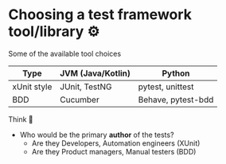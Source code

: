 # Choosing a test framework tool/library ⚙️

Some of the available tool choices

| Type        | JVM (Java/Kotlin) | Python             |
| ----------- | ----------------- | ------------------ |
| xUnit style | JUnit, TestNG     | pytest, unittest   |
| BDD         | Cucumber          | Behave, pytest-bdd |

Think 🤔

- Who would be the primary **author** of the tests?
  - Are they Developers, Automation engineers (XUnit)
  - Are they Product managers, Manual testers (BDD)
